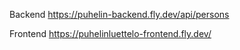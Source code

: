 Backend
https://puhelin-backend.fly.dev/api/persons

Frontend
https://puhelinluettelo-frontend.fly.dev/
